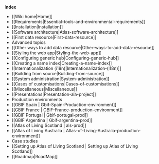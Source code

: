 **Index**
* [[Wiki home|Home]]
* [[Requirements|Essential-tools-and-environmental-requirements]]
* [[Installation|Installation]]
* [[Software architecture|Atlas-software-architecture]]
* [[First data resource|First-data-resource]]
* Advanced topics
 * [[Other ways to add data resource|Other-ways-to-add-data-resource]]
 * [[Styling the web app|Styling-the-web-app]]
 * [[Configuring generic hub|Configuring-generic-hub]]
 * [[Creating a name index|Creating-a-name-index]]
 * [[Internationalization (i18n)|Internationalization-(i18n)]]
 * [[Building from source|Building-from-source]]
 * [[System administration|System-administration]]
* [[Cases of customisations|Cases-of-customisations]]
* [[Miscellaneous|Miscellaneous]]
* [[Presentations|Presentation-ala-project]]
* Production environments
 * [[GBIF Spain | Gbif-Spain-Production-environment]]
 * [[GBIF France | GBIF-France-production-environment]]
 * [[GBIF Portugal | Gbif-portugal-prod]]
 * [[GBIF Argentina | Gbif-argentina-prod]]
 * [[Atlas of Living Scotland | als-prod]]
 * [[Atlas of Living Australia | Atlas-of-Living-Australia-production-environment]]
* Case studies
 * [[Setting up Atlas of Living Scotland | Setting up Atlas of Living Scotland]]
* [[Roadmap|RoadMap]]